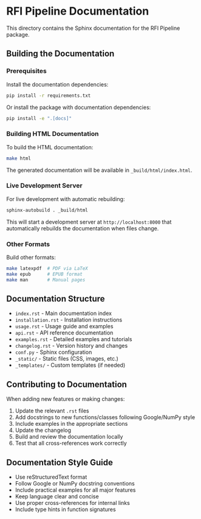 RFI Pipeline Documentation
=========================

This directory contains the Sphinx documentation for the RFI Pipeline package.

## Building the Documentation

### Prerequisites

Install the documentation dependencies:

```bash
pip install -r requirements.txt
```

Or install the package with documentation dependencies:

```bash
pip install -e ".[docs]"
```

### Building HTML Documentation

To build the HTML documentation:

```bash
make html
```

The generated documentation will be available in `_build/html/index.html`.

### Live Development Server

For live development with automatic rebuilding:

```bash
sphinx-autobuild . _build/html
```

This will start a development server at `http://localhost:8000` that automatically rebuilds the documentation when files change.

### Other Formats

Build other formats:

```bash
make latexpdf  # PDF via LaTeX
make epub      # EPUB format
make man       # Manual pages
```

## Documentation Structure

- `index.rst` - Main documentation index
- `installation.rst` - Installation instructions
- `usage.rst` - Usage guide and examples
- `api.rst` - API reference documentation
- `examples.rst` - Detailed examples and tutorials
- `changelog.rst` - Version history and changes
- `conf.py` - Sphinx configuration
- `_static/` - Static files (CSS, images, etc.)
- `_templates/` - Custom templates (if needed)

## Contributing to Documentation

When adding new features or making changes:

1. Update the relevant `.rst` files
2. Add docstrings to new functions/classes following Google/NumPy style
3. Include examples in the appropriate sections
4. Update the changelog
5. Build and review the documentation locally
6. Test that all cross-references work correctly

## Documentation Style Guide

- Use reStructuredText format
- Follow Google or NumPy docstring conventions
- Include practical examples for all major features
- Keep language clear and concise
- Use proper cross-references for internal links
- Include type hints in function signatures
